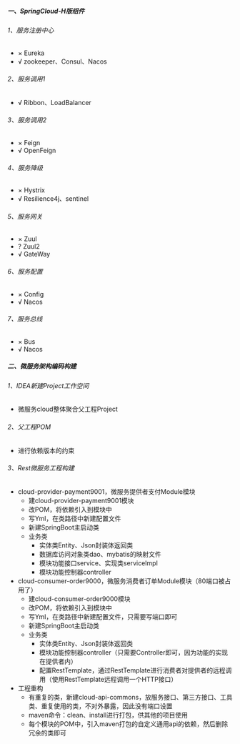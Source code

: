 ##### 一、SpringCloud-H版组件

###### 1、服务注册中心

- × Eureka
- √ zookeeper、Consul、Nacos

###### 2、服务调用1

- √ Ribbon、LoadBalancer

###### 3、服务调用2

- × Feign
- √ OpenFeign

###### 4、服务降级

- × Hystrix
- √ Resilience4j、sentinel

###### 5、服务网关

- × Zuul
- ? Zuul2
- √ GateWay

###### 6、服务配置

- × Config
- √ Nacos

###### 7、服务总线 

- × Bus
- √ Nacos

##### 二、微服务架构编码构建

###### 1、IDEA新建Project工作空间

- 微服务cloud整体聚合父工程Project

###### 2、父工程POM

- 进行依赖版本的约束

###### 3、Rest微服务工程构建

- cloud-provider-payment9001，微服务提供者支付Module模块
    - 建cloud-provider-payment9001模块
    - 改POM，将依赖引入到模块中
    - 写Yml，在类路径中新建配置文件
    - 新建SpringBoot主启动类
    - 业务类
        - 实体类Entity、Json封装体返回类
        - 数据库访问对象类dao、mybatis的映射文件
        - 模块功能接口service、实现类serviceImpl
        - 模块功能控制器controller
- cloud-consumer-order9000，微服务消费者订单Module模块（80端口被占用了）
    - 建cloud-consumer-order9000模块
    - 改POM，将依赖引入到模块中
    - 写Yml，在类路径中新建配置文件，只需要写端口即可
    - 新建SpringBoot主启动类
    - 业务类
        - 实体类Entity、Json封装体返回类
        - 模块功能控制器controller（只需要Controller即可，因为功能的实现在提供者内）
        - 配置RestTemplate，通过RestTemplate进行消费者对提供者的远程调用（使用RestTemplate远程调用一个HTTP接口）
- 工程重构
    - 有重复的类，新建cloud-api-commons，放服务接口、第三方接口、工具类、重复使用的类，不对外暴露，因此没有端口设置
    - maven命令：clean、install进行打包，供其他的项目使用
    - 每个模块的POM中，引入maven打包的自定义通用api的依赖，然后删除冗余的类即可